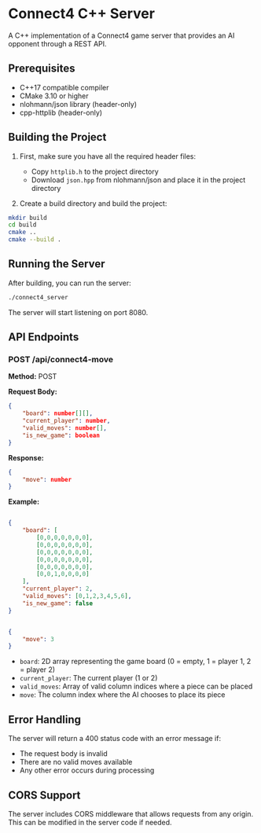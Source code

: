 # Connect4 C++ Server

A C++ implementation of a Connect4 game server that provides an AI opponent through a REST API.

## Prerequisites

- C++17 compatible compiler
- CMake 3.10 or higher
- nlohmann/json library (header-only)
- cpp-httplib (header-only)

## Building the Project

1. First, make sure you have all the required header files:
   - Copy `httplib.h` to the project directory
   - Download `json.hpp` from nlohmann/json and place it in the project directory

2. Create a build directory and build the project:
```bash
mkdir build
cd build
cmake ..
cmake --build .
```

## Running the Server

After building, you can run the server:
```bash
./connect4_server
```

The server will start listening on port 8080.

## API Endpoints

### POST /api/connect4-move

**Method:** POST

**Request Body:**
```json
{
    "board": number[][],
    "current_player": number,
    "valid_moves": number[],
    "is_new_game": boolean
}
```

**Response:**
```json
{
    "move": number
}
```

**Example:**
```json

{
    "board": [
        [0,0,0,0,0,0,0],
        [0,0,0,0,0,0,0],
        [0,0,0,0,0,0,0],
        [0,0,0,0,0,0,0],
        [0,0,0,0,0,0,0],
        [0,0,1,0,0,0,0]
    ],
    "current_player": 2,
    "valid_moves": [0,1,2,3,4,5,6],
    "is_new_game": false
}


{
    "move": 3
}
```

- `board`: 2D array representing the game board (0 = empty, 1 = player 1, 2 = player 2)
- `current_player`: The current player (1 or 2)
- `valid_moves`: Array of valid column indices where a piece can be placed
- `move`: The column index where the AI chooses to place its piece

## Error Handling

The server will return a 400 status code with an error message if:
- The request body is invalid
- There are no valid moves available
- Any other error occurs during processing

## CORS Support

The server includes CORS middleware that allows requests from any origin. This can be modified in the server code if needed.
